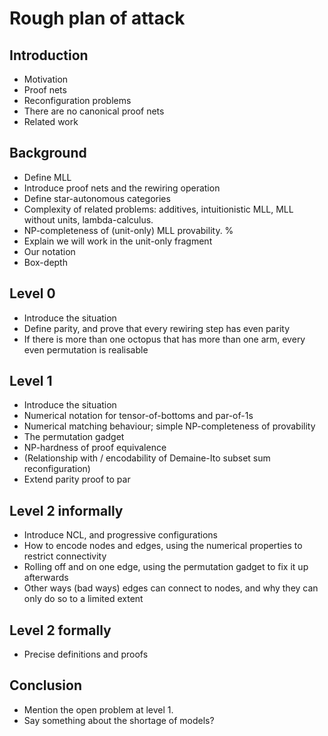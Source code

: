 # Rough plan of attack

## Introduction

* Motivation
* Proof nets
* Reconfiguration problems
* There are no canonical proof nets
* Related work

## Background

* Define MLL
* Introduce proof nets and the rewiring operation
* Define star-autonomous categories
* Complexity of related problems: additives, intuitionistic MLL, MLL without units, lambda-calculus.
* NP-completeness of (unit-only) MLL provability.
%
* Explain we will work in the unit-only fragment
* Our notation
* Box-depth

## Level 0

* Introduce the situation
* Define parity, and prove that every rewiring step has even parity
* If there is more than one octopus that has more than one arm, every even permutation is realisable

## Level 1

* Introduce the situation
* Numerical notation for tensor-of-bottoms and par-of-1s
* Numerical matching behaviour; simple NP-completeness of provability
* The permutation gadget
* NP-hardness of proof equivalence
* (Relationship with / encodability of Demaine-Ito subset sum reconfiguration)
* Extend parity proof to par

## Level 2 informally

* Introduce NCL, and progressive configurations
* How to encode nodes and edges, using the numerical properties to restrict connectivity
* Rolling off and on one edge, using the permutation gadget to fix it up afterwards
* Other ways (bad ways) edges can connect to nodes, and why they can only do so to a limited extent

## Level 2 formally

* Precise definitions and proofs

## Conclusion

* Mention the open problem at level 1.
* Say something about the shortage of models?
